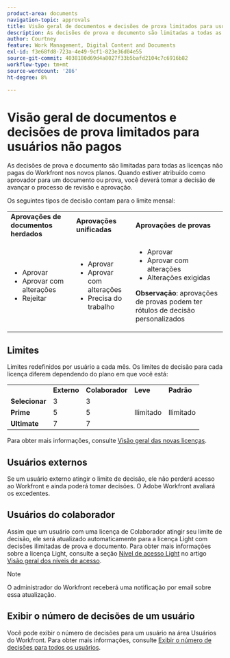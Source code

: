 ```yaml
---
product-area: documents
navigation-topic: approvals
title: Visão geral de documentos e decisões de prova limitados para usuários não pagos 
description: As decisões de prova e documento são limitadas a todas as licenças não pagas do Workfront. Limites redefinidos por usuário a cada mês.
author: Courtney
feature: Work Management, Digital Content and Documents
exl-id: f3e68fd8-723a-4e49-9cf1-823e36d04e55
source-git-commit: 4038180d69d4a8027f33b5bafd2104c7c6916b82
workflow-type: tm+mt
source-wordcount: '286'
ht-degree: 8%

---
```


# Visão geral de documentos e decisões de prova limitados para usuários não pagos

As decisões de prova e documento são limitadas para todas as licenças não pagas do Workfront nos novos planos. Quando estiver atribuído como aprovador para um documento ou prova, você deverá tomar a decisão de avançar o processo de revisão e aprovação.

Os seguintes tipos de decisão contam para o limite mensal:

<table>
  <tr>

<td><strong>Aprovações de documentos herdados</strong> 
   </td>
   <td><strong>Aprovações unificadas</strong> 
   </td>
   <td><strong>Aprovações de provas</strong> 
   </td>
  </tr>
  <tr>
   <td>
   <ul>
   <li>Aprovar</li>
    <li>Aprovar com alterações</li>
     <li>Rejeitar</li>
   </ul>
   </td>
   <td>
      <ul>
   <li>Aprovar</li>
    <li>Aprovar com alterações</li>
     <li>Precisa do trabalho</li>
   </ul>
   </td>
   <td>
      <ul>
   <li>Aprovar</li>
    <li>Aprovar com alterações</li>
     <li>Alterações exigidas</li>
   </ul>
   <p><strong>Observação</strong>: aprovações de provas podem ter rótulos de decisão personalizados</p>
  </tr>
  </tr>
</table>



## Limites

Limites redefinidos por usuário a cada mês. Os limites de decisão para cada licença diferem dependendo do plano em que você está:

<table>
  <tr>
   <td> 
   </td>
   <td><strong>Externo</strong> 
   </td>
   <td><strong>Colaborador</strong> 
   </td>
   <td><strong>Leve</strong> 
   </td>
   <td><strong>Padrão</strong> 
   </td>
  </tr>
  <tr>
   <td><strong>Selecionar</strong> 
   </td>
   <td>3 
   </td>
   <td>3 
   </td>
   <td rowspan="3" >Ilimitado 
   </td>
   <td rowspan="3" >Ilimitado 
   </td>
  </tr>
  <tr>
   <td><strong>Prime</strong> 
   </td>
   <td>5 
   </td>
   <td>5 
   </td>
  </tr>
  <tr>
   <td><strong>Ultimate</strong> 
   </td>
   <td>7 
   </td>
   <td>7 
   </td>
  </tr>
</table>

Para obter mais informações, consulte [Visão geral das novas licenças](/help/quicksilver/administration-and-setup/add-users/how-access-levels-work/licenses-overview.md).

## Usuários externos

Se um usuário externo atingir o limite de decisão, ele não perderá acesso ao Workfront e ainda poderá tomar decisões. O Adobe Workfront avaliará os excedentes.

## Usuários do colaborador

Assim que um usuário com uma licença de Colaborador atingir seu limite de decisão, ele será atualizado automaticamente para a licença Light com decisões ilimitadas de prova e documento. Para obter mais informações sobre a licença Light, consulte a seção [Nível de acesso Light](/help/quicksilver/administration-and-setup/add-users/how-access-levels-work/access-level-overview.md) no artigo [Visão geral dos níveis de acesso](/help/quicksilver/administration-and-setup/add-users/how-access-levels-work/access-level-overview.md).

>[!NOTE]
>
>O administrador do Workfront receberá uma notificação por email sobre essa atualização.


## Exibir o número de decisões de um usuário

Você pode exibir o número de decisões para um usuário na área Usuários do Workfront. Para obter mais informações, consulte [Exibir o número de decisões para todos os usuários](/help/quicksilver/review-and-approve-work/tips-tricks-troubleshooting-approvals/view-number-of-decisions-for-users.md).
